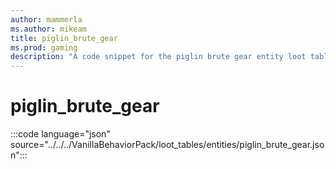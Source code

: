 ```yaml
---
author: mammerla
ms.author: mikeam
title: piglin_brute_gear
ms.prod: gaming
description: "A code snippet for the piglin brute gear entity loot table"
---
```


# piglin_brute_gear

:::code language="json" source="../../../VanillaBehaviorPack/loot_tables/entities/piglin_brute_gear.json":::
